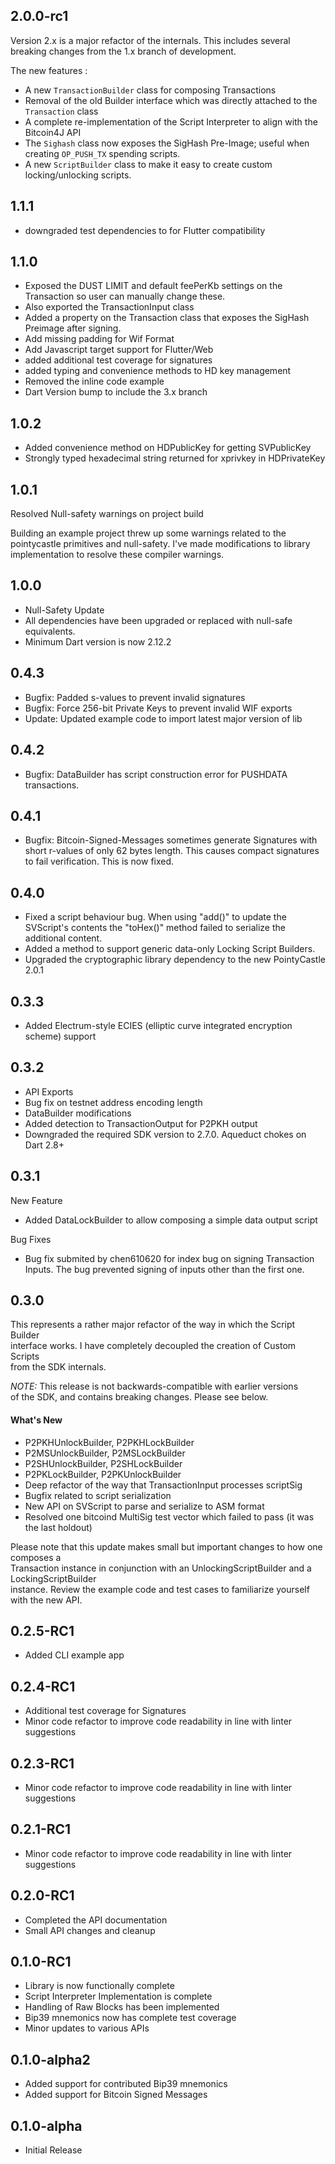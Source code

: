 ## 2.0.0-rc1

Version 2.x is a major refactor of the internals. 
This includes several breaking changes from the 1.x branch of development. 

The new features :
- A new `TransactionBuilder` class for composing Transactions
- Removal of the old Builder interface which was directly attached to the `Transaction` class
- A complete re-implementation of the Script Interpreter to align with the Bitcoin4J API
- The `Sighash` class now exposes the SigHash Pre-Image; useful when creating `OP_PUSH_TX` spending scripts.
- A new `ScriptBuilder` class to make it easy to create custom locking/unlocking scripts.

## 1.1.1
- downgraded test dependencies to for Flutter compatibility

## 1.1.0
- Exposed the DUST LIMIT and default feePerKb settings on the Transaction so user can manually change these.
- Also exported the TransactionInput class
- Added a property on the Transaction class that exposes the SigHash Preimage after signing.
- Add missing padding for Wif Format
- Add Javascript target support for Flutter/Web
- added additional test coverage for signatures
- added typing and convenience methods to HD key management
- Removed the inline code example
- Dart Version bump to include the 3.x branch


## 1.0.2
- Added convenience method on HDPublicKey for getting SVPublicKey
- Strongly typed hexadecimal string returned for xprivkey in HDPrivateKey

## 1.0.1
Resolved Null-safety warnings on project build

Building an example project threw up some warnings related to the  
pointycastle primitives and null-safety. I've made modifications to library  
implementation to resolve these compiler warnings.

## 1.0.0
- Null-Safety Update
- All dependencies have been upgraded or replaced with null-safe equivalents. 
- Minimum Dart version is now 2.12.2 

## 0.4.3
- Bugfix: Padded s-values to prevent invalid signatures
- Bugfix: Force 256-bit Private Keys to prevent invalid WIF exports
- Update: Updated example code to import latest major version of lib

## 0.4.2
- Bugfix: DataBuilder has script construction error for PUSHDATA transactions. 

## 0.4.1
- Bugfix: Bitcoin-Signed-Messages sometimes generate Signatures with short r-values of only 62 bytes length. This causes compact signatures to fail verification. This is now fixed. 

## 0.4.0
- Fixed a script behaviour bug. When using "add()" to update the SVScript's 
  contents the "toHex()" method failed to serialize the additional content. 
- Added a method to support generic data-only Locking Script Builders. 
- Upgraded the cryptographic library dependency to the new PointyCastle 2.0.1 


## 0.3.3
- Added Electrum-style ECIES (elliptic curve integrated encryption scheme) support

## 0.3.2
- API Exports
- Bug fix on testnet address encoding length
- DataBuilder modifications
- Added detection to TransactionOutput for P2PKH output
- Downgraded the required SDK version to 2.7.0. Aqueduct chokes on Dart 2.8+

## 0.3.1
New Feature
- Added DataLockBuilder to allow composing a simple data output script

Bug Fixes
- Bug fix submited by chen610620 for index bug on signing Transaction Inputs. The bug prevented signing of inputs other than the first one. 

## 0.3.0
This represents a rather major refactor of the way in which the Script Builder   
interface works. I have completely decoupled the creation of Custom Scripts   
from the SDK internals.

*NOTE:* This release is not backwards-compatible with earlier versions   
of the SDK, and contains breaking changes. Please see below.

#### What's New
- P2PKHUnlockBuilder, P2PKHLockBuilder
- P2MSUnlockBuilder, P2MSLockBuilder
- P2SHUnlockBuilder, P2SHLockBuilder
- P2PKLockBuilder, P2PKUnlockBuilder
- Deep refactor of the way that TransactionInput processes scriptSig
- Bugfix related to script serialization
- New API on SVScript to parse and serialize to ASM format
- Resolved one bitcoind MultiSig test vector which failed to pass (it was the last holdout)

Please note that this update makes small but important changes to how one composes a   
Transaction instance in conjunction with an UnlockingScriptBuilder and a LockingScriptBuilder   
instance. Review the example code and test cases to familiarize yourself with the new API.

## 0.2.5-RC1
- Added CLI example app

## 0.2.4-RC1
- Additional test coverage for Signatures
- Minor code refactor to improve code readability in line with linter suggestions

## 0.2.3-RC1
- Minor code refactor to improve code readability in line with linter suggestions

## 0.2.1-RC1
- Minor code refactor to improve code readability in line with linter suggestions

## 0.2.0-RC1
- Completed the API documentation
- Small API changes and cleanup

## 0.1.0-RC1
- Library is now functionally complete
- Script Interpreter Implementation is complete
- Handling of Raw Blocks has been implemented
- Bip39 mnemonics now has complete test coverage
- Minor updates to various APIs

## 0.1.0-alpha2

- Added support for contributed Bip39 mnemonics
- Added support for Bitcoin Signed Messages

## 0.1.0-alpha

- Initial Release
